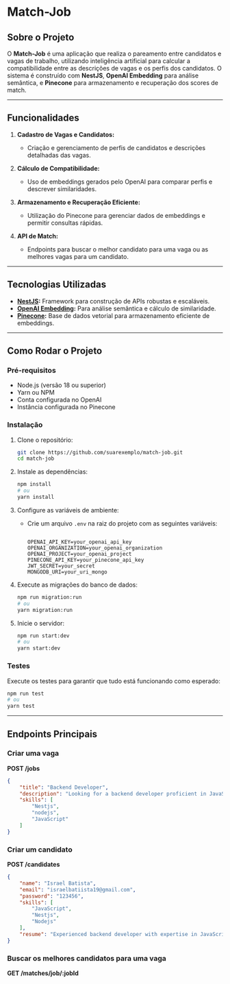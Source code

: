# Match-Job

## Sobre o Projeto

O **Match-Job** é uma aplicação que realiza o pareamento entre candidatos e vagas de trabalho, utilizando inteligência artificial para calcular a compatibilidade entre as descrições de vagas e os perfis dos candidatos. O sistema é construído com **NestJS**, **OpenAI Embedding** para análise semântica, e **Pinecone** para armazenamento e recuperação dos scores de match.

---

## Funcionalidades

1. **Cadastro de Vagas e Candidatos:**
   - Criação e gerenciamento de perfis de candidatos e descrições detalhadas das vagas.

2. **Cálculo de Compatibilidade:**
   - Uso de embeddings gerados pelo OpenAI para comparar perfis e descrever similaridades.

3. **Armazenamento e Recuperação Eficiente:**
   - Utilização do Pinecone para gerenciar dados de embeddings e permitir consultas rápidas.

4. **API de Match:**
   - Endpoints para buscar o melhor candidato para uma vaga ou as melhores vagas para um candidato.

---

## Tecnologias Utilizadas

- **[NestJS](https://nestjs.com/):** Framework para construção de APIs robustas e escaláveis.
- **[OpenAI Embedding](https://platform.openai.com/docs/guides/embeddings):** Para análise semântica e cálculo de similaridade.
- **[Pinecone](https://www.pinecone.io/):** Base de dados vetorial para armazenamento eficiente de embeddings.

---

## Como Rodar o Projeto

### Pré-requisitos

- Node.js (versão 18 ou superior)
- Yarn ou NPM
- Conta configurada no OpenAI
- Instância configurada no Pinecone

### Instalação

1. Clone o repositório:
   ```bash
   git clone https://github.com/suarexemplo/match-job.git
   cd match-job
   ```

2. Instale as dependências:
   ```bash
   npm install
   # ou
   yarn install
   ```

3. Configure as variáveis de ambiente:
   - Crie um arquivo `.env` na raiz do projeto com as seguintes variáveis:
     ```env
     
     OPENAI_API_KEY=your_openai_api_key
     OPENAI_ORGANIZATION=your_openai_organization
     OPENAI_PROJECT=your_openai_project
     PINECONE_API_KEY=your_pinecone_api_key
     JWT_SECRET=your_secret
     MONGODB_URI=your_uri_mongo
     ```

4. Execute as migrações do banco de dados:
   ```bash
   npm run migration:run
   # ou
   yarn migration:run
   ```

5. Inicie o servidor:
   ```bash
   npm run start:dev
   # ou
   yarn start:dev
   ```

### Testes

Execute os testes para garantir que tudo está funcionando como esperado:
```bash
npm run test
# ou
yarn test
```

---

## Endpoints Principais

### Criar uma vaga
**POST /jobs**
```json
{
	"title": "Backend Developer",
	"description": "Looking for a backend developer proficient in JavaScript and Nestjs...",
	"skills": [
		"Nestjs",
		"nodejs",
		"JavaScript"
	]
}
```

### Criar um candidato
**POST /candidates**
```json
{
	"name": "Israel Batista",
	"email": "israelbatiista19@gmail.com",
	"password": "123456",
	"skills": [
		"JavaScript",
		"Nestjs",
		"Nodejs"
	],
	"resume": "Experienced backend developer with expertise in JavaScript, Nestjs, and Node.js..."
}
```

### Buscar os melhores candidatos para uma vaga
**GET /matches/job/:jobId**






